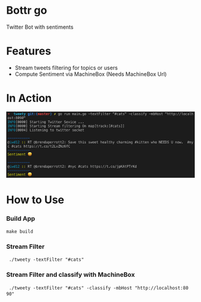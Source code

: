 Bottr go
========

Twitter Bot with sentiments

Features
====
* Stream tweets filtering for topics or users
* Compute Sentiment via MachineBox (Needs MachineBox Url)

In Action
=========
![Terminal](https://github.com/gabber12/bottrgo/raw/master/img/inaction.png)

How to Use
========

### Build App

```
make build
```

### Stream Filter 
```
 ./tweety -textFilter "#cats"       
```

### Stream Filter and classify with MachineBox
```
 ./tweety -textFilter "#cats" -classify -mbHost "http://localhost:80
90"         
```

